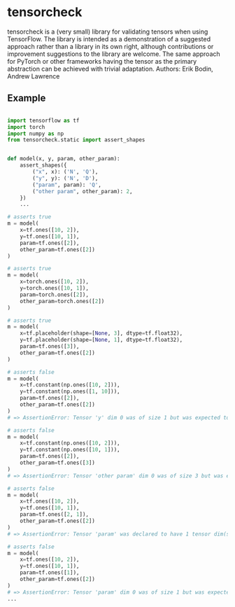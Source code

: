 # tensorcheck

tensorcheck is a (very small) library for validating tensors when using TensorFlow. The library is intended as a
demonstration of a suggested approach rather than a library in its own right, although contributions or improvement suggestions to the library are welcome.
The same approach for PyTorch or other frameworks having the tensor as the primary abstraction can be achieved with
 trivial adaptation. Authors: Erik Bodin, Andrew Lawrence

## Example
```python

import tensorflow as tf
import torch
import numpy as np
from tensorcheck.static import assert_shapes


def model(x, y, param, other_param):
    assert_shapes({
        ("x", x): ('N', 'Q'),
        ("y", y): ('N', 'D'),
        ("param", param): 'Q',
        ("other param", other_param): 2,
    })
    ...

# asserts true
m = model(
    x=tf.ones([10, 2]),
    y=tf.ones([10, 1]),
    param=tf.ones([2]),
    other_param=tf.ones([2])
)

# asserts true
m = model(
    x=torch.ones([10, 2]),
    y=torch.ones([10, 1]),
    param=torch.ones([2]),
    other_param=torch.ones([2])
)

# asserts true
m = model(
    x=tf.placeholder(shape=[None, 3], dtype=tf.float32),
    y=tf.placeholder(shape=[None, 1], dtype=tf.float32),
    param=tf.ones([3]),
    other_param=tf.ones([2])
)

# asserts false
m = model(
    x=tf.constant(np.ones([10, 2])),
    y=tf.constant(np.ones([1, 10])),
    param=tf.ones([2]),
    other_param=tf.ones([2])
)
# => AssertionError: Tensor 'y' dim 0 was of size 1 but was expected to be 10 as declared by 'x' dim 0

# asserts false
m = model(
    x=tf.constant(np.ones([10, 2])),
    y=tf.constant(np.ones([10, 1])),
    param=tf.ones([2]),
    other_param=tf.ones([3])
)
# => AssertionError: Tensor 'other param' dim 0 was of size 3 but was expected to be 2 as declared directly

# asserts false
m = model(
    x=tf.ones([10, 2]),
    y=tf.ones([10, 1]),
    param=tf.ones([2, 1]),
    other_param=tf.ones([2])
)
# => AssertionError: Tensor 'param' was declared to have 1 tensor dim(s) but had 2.

# asserts false
m = model(
    x=tf.ones([10, 2]),
    y=tf.ones([10, 1]),
    param=tf.ones([1]),
    other_param=tf.ones([2])
)
# => AssertionError: Tensor 'param' dim 0 was of size 1 but was expected to be 2 as declared by 'x' dim 1
...
```
